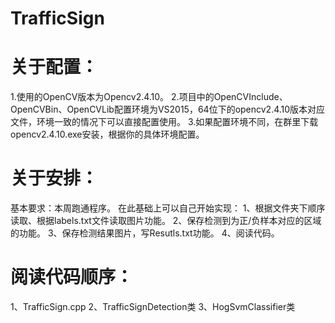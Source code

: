 # TrafficSign


# 关于配置：
1.使用的OpenCV版本为Opencv2.4.10。
2.项目中的OpenCVInclude、OpenCVBin、OpenCVLib配置环境为VS2015，64位下的opencv2.4.10版本对应文件，环境一致的情况下可以直接配置使用。
3.如果配置环境不同，在群里下载opencv2.4.10.exe安装，根据你的具体环境配置。


# 关于安排：
基本要求：本周跑通程序。
在此基础上可以自己开始实现：
1、根据文件夹下顺序读取、根据labels.txt文件读取图片功能。
2、保存检测到为正/负样本对应的区域的功能。
3、保存检测结果图片，写Resutls.txt功能。
4、阅读代码。


# 阅读代码顺序：
1、TrafficSign.cpp
2、TrafficSignDetection类
3、HogSvmClassifier类
